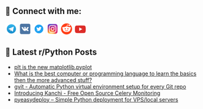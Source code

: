 ## 🔎 Connect with me:
[<img src="https://github.com/bullbesh/bullbesh/blob/main/images/Telegram.png" width="32" height="32" />](https://t.me/bullbesh)
[<img src="https://github.com/bullbesh/bullbesh/blob/main/images/VK.png" width="32" height="32" />](https://vk.com/bullbesh)
[<img src="https://github.com/bullbesh/bullbesh/blob/main/images/Twitter.png" width="32" height="32" />](https://twitter.com/bullbesh1)
[<img src="https://github.com/bullbesh/bullbesh/blob/main/images/Instagram.png" width="32" height="32" />](https://www.instagram.com/bullbesh)
[<img src="https://github.com/bullbesh/bullbesh/blob/main/images/Reddit.png" width="32" height="32" />](https://www.reddit.com/user/bullbesh)
[<img src="https://github.com/bullbesh/bullbesh/blob/main/images/YouTube.png" width="32" height="32" />](https://www.youtube.com/channel/UCtfjRs6uzgq5mfm8S06WTcg)

## 📕 Latest r/Python Posts
<!-- BLOG-POST-LIST:START -->
- [plt is the new matplotlib.pyplot](https://www.reddit.com/r/Python/comments/1oihp4r/plt_is_the_new_matplotlibpyplot/)
- [What is the best computer or programming language to learn the basics then the more advanced stuff?](https://www.reddit.com/r/Python/comments/1oigffx/what_is_the_best_computer_or_programming_language/)
- [gvit - Automatic Python virtual environment setup for every Git repo](https://www.reddit.com/r/Python/comments/1oig9i0/gvit_automatic_python_virtual_environment_setup/)
- [Introducing Kanchi - Free Open Source Celery Monitoring](https://www.reddit.com/r/Python/comments/1oidpl8/introducing_kanchi_free_open_source_celery/)
- [pyeasydeploy – Simple Python deployment for VPS/local servers](https://www.reddit.com/r/Python/comments/1oici7a/pyeasydeploy_simple_python_deployment_for/)
<!-- BLOG-POST-LIST:END -->
